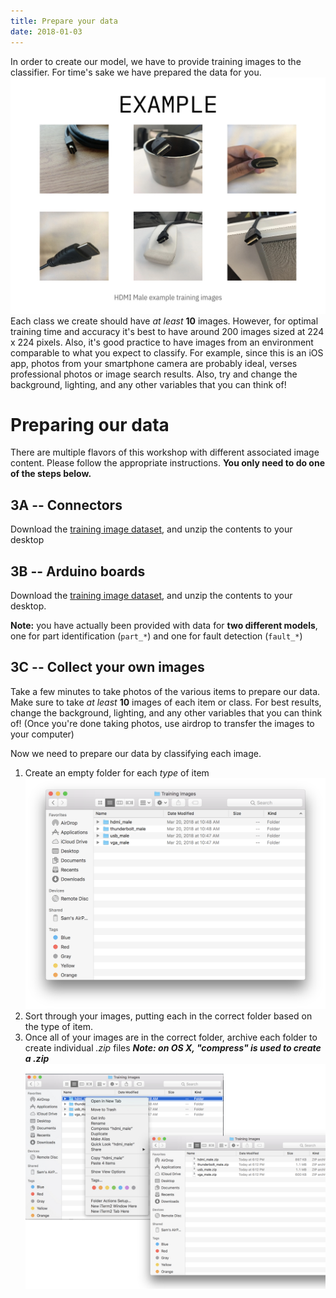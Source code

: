 ```yaml
---
title: Prepare your data
date: 2018-01-03
---
```

In order to create our model, we have to provide training images to the classifier. For time's sake we have prepared the data for you.
![](assets/example_training_images.jpeg)
Each class we create should have *at least* **10** images. However, for optimal training time and accuracy it's best to have around 200 images sized at 224 x 224 pixels. Also, it's good practice to have images from an environment comparable to what you expect to classify. For example, since this is an iOS app, photos from your smartphone camera are probably ideal, verses professional photos or image search results. Also, try and change the background, lighting, and any other variables that you can think of!

# Preparing our data
There are multiple flavors of this workshop with different associated image content. Please follow the appropriate instructions. **You only need to do one of the steps below.**

## 3A -- Connectors
Download the [training image dataset](https://github.com/watson-developer-cloud/watson-vision-coreml-code-pattern/releases/download/1.0/Training.Images.zip), and unzip the contents to your desktop

## 3B -- Arduino boards
Download the [training image dataset](https://github.com/watson-developer-cloud/watson-vision-coreml-code-pattern/releases/download/3.1/arduino_training_images_small.zip), and unzip the contents to your desktop.

**Note:** you have actually been provided with data for **two different models**, one for part identification (`part_*`) and one for fault detection (`fault_*`)

## 3C -- Collect your own images
Take a few minutes to take photos of the various items to prepare our data. Make sure to take *at least* **10** images of each item or class. For best results, change the background, lighting, and any other variables that you can think of! (Once you're done taking photos, use airdrop to transfer the images to your computer)

Now we need to prepare our data by classifying each image.
1. Create an empty folder for each *type* of item
![](assets/classified_images.png)
1. Sort through your images, putting each in the correct folder based on the type of item.
1. Once all of your images are in the correct folder, archive each folder to create individual *.zip* files ***Note: on OS X, "compress" is used to create a .zip***
![](assets/classified_images_final.jpeg)
